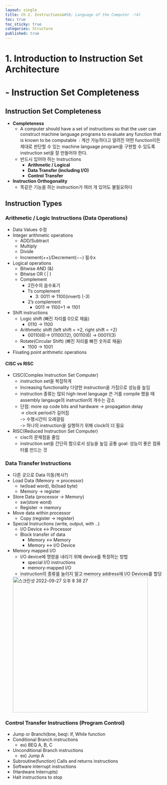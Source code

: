 ```yaml
---
layout: single
title: Ch 2. Instructions&#58; Language of the Computer -(4)
toc: true
toc_sticky: true
categories: Structure
published: true
---
```


# 1. Introduction to Instruction Set Architecture
# - Instruction Set Completeness

## Instruction Set Completeness
* **Completeness**
    * A computer should have a set of instructions so that the user can construct machine language programs to evaluate any function that is known to be computable  : 계산 가능하다고 알려진 어떤 function이든 제대로 판단할 수 있는 machine language program을 구현할 수 있도록 instruction set을 잘 만들어야 한다.
    * 반드시 있어야 하는 Instructions
        * **Arithmetic / Logical**
        * **Data Transfer (including I/O)**
        * **Control Transfer**
* **Instruction Orthogonality**
    * 똑같은 기능을 하는 instruction가 여러 개 있어도 불필요하다


## Instruction Types

### Arithmetic / Logic Instructions (Data Operations)
* Data Values 수정
* Integer arithmetic operations
    * ADD/Subtract
    * Multiply
    * Divide
    * Increment(++)/Decrement(−−) 필수x
* Logical operations
    * Bitwise AND (&)
    * Bitwise OR ( | )
    * Complement
        * 2진수의 음수표기
        * 1’s complement
            * 3: 0011 => 1100(invert) (-3)
        * 2’s complement
            * 0011 => 1100+1 => 1101
* Shift instructions
    * Logic shift (빠진 자리를 0으로 채움)
        * 0110 -> 1100
    * Arithmetic shift (left shift = ×2, right shift = ÷2)
        * 00110(6)-> 01100(12), 00110(6) -> 00011(3)
    * Rotate(Circular Shift) (빠진 자리를 빠진 숫자로 채움)
        * 1100 -> 1001
* Floating point arithmetic operations

#### CISC vs RISC
* CISC(Complex Instruction Set Computer)
    * instruction set을 복잡하게
    * Increasing functionality 다양한 instruction을 가짐으로 성능을 높임
    * instruction 종류는 많되 high-level language 쓴 거를 compile 했을 때 assembly langauge의 instruction의 개수는 감소
    * 단점: more op code bits and hardware -> propagation delay  <br/> -> clock period가 길어짐 <br/> -> 수행시간이 오래걸림 <br/> -> 하나의 instruction을 실행하기 위해 clock이 더 필요
* RISC(Reduced Instruction Set Computer)
    * cisc의 문제점을 줄임
    * instruction set을 간단히 함으로서 성능을 높임
공통 goal: 성능이 좋은 컴퓨터를 만드는 것

### Data Transfer Instructions
* 다른 곳으로 Data 이동(복사?)
* Load Data (Memory -> processor)
    * lw(load word), lb(load byte)
    * Memory -> register 
* Store Data (processor -> Memory)
    * sw(store word)
    * Register -> memory
* Move data within processor
    * Copy (register -> register)
* Special Instructions (write, output, with ..)
    * I/O Device ↔︎ Processor
    * Block transfer of data
        * Memory ↔︎ Memory
        * Memory ↔︎ I/O Device
* Memory mapped I/O
    * I/O device에 명령을 내리기 위해 device를 특정하는 방법
        * special I/O instructions
        * memory-mapped I/O
    * instruction의 종류를 늘리지 말고 memory address에 I/O Devices를 할당<br/>
    <img width="428" alt="스크린샷 2022-09-27 오후 8 38 27" src="https://user-images.githubusercontent.com/63464299/192517407-0bd304ba-00d0-44d5-96d0-8e4959d52f47.png">


### Control Transfer Instructions (Program Control)
* Jump or Branch(bne, beq): If, While function
* Conditional Branch instructions
    * ex) BEQ A, B, C
* Unconditional Branch instructions
    * ex) Jump A
* Subroutine(function) Calls and returns instructions
* Software interrupt instructions
* (Hardware Interrupts)
* Halt instructions to stop

